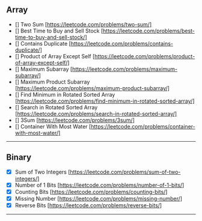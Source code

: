 ## Array

- [] Two Sum  [https://leetcode.com/problems/two-sum/]
- [] Best Time to Buy and Sell Stock  [https://leetcode.com/problems/best-time-to-buy-and-sell-stock/]
- [] Contains Duplicate  [https://leetcode.com/problems/contains-duplicate/]
- [] Product of Array Except Self  [https://leetcode.com/problems/product-of-array-except-self/]
- [] Maximum Subarray  [https://leetcode.com/problems/maximum-subarray/]
- [] Maximum Product Subarray  [https://leetcode.com/problems/maximum-product-subarray/]
- [] Find Minimum in Rotated Sorted Array  [https://leetcode.com/problems/find-minimum-in-rotated-sorted-array/]
- [] Search in Rotated Sorted Array  [https://leetcode.com/problems/search-in-rotated-sorted-array/]
- [] 3Sum  [https://leetcode.com/problems/3sum/]
- [] Container With Most Water [https://leetcode.com/problems/container-with-most-water/]

---

## Binary

- [x] Sum of Two Integers [https://leetcode.com/problems/sum-of-two-integers/]
- [x] Number of 1 Bits  [https://leetcode.com/problems/number-of-1-bits/]
- [x] Counting Bits  [https://leetcode.com/problems/counting-bits/]
- [x] Missing Number  [https://leetcode.com/problems/missing-number/]
- [x] Reverse Bits  [https://leetcode.com/problems/reverse-bits/]

---

